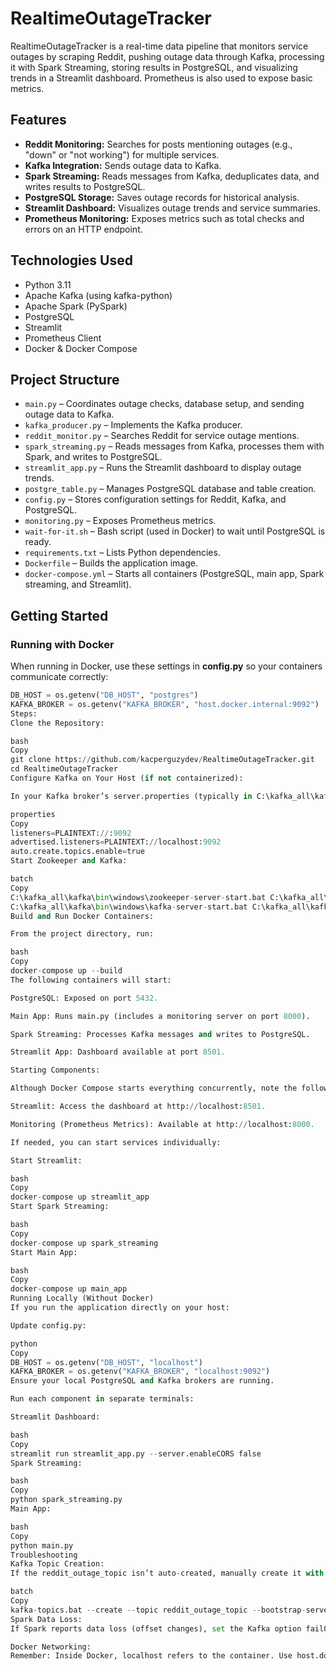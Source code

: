 # RealtimeOutageTracker

RealtimeOutageTracker is a real-time data pipeline that monitors service outages by scraping Reddit, pushing outage data through Kafka, processing it with Spark Streaming, storing results in PostgreSQL, and visualizing trends in a Streamlit dashboard. Prometheus is also used to expose basic metrics.

## Features

- **Reddit Monitoring:** Searches for posts mentioning outages (e.g., "down" or "not working") for multiple services.
- **Kafka Integration:** Sends outage data to Kafka.
- **Spark Streaming:** Reads messages from Kafka, deduplicates data, and writes results to PostgreSQL.
- **PostgreSQL Storage:** Saves outage records for historical analysis.
- **Streamlit Dashboard:** Visualizes outage trends and service summaries.
- **Prometheus Monitoring:** Exposes metrics such as total checks and errors on an HTTP endpoint.

## Technologies Used

- Python 3.11
- Apache Kafka (using kafka-python)
- Apache Spark (PySpark)
- PostgreSQL
- Streamlit
- Prometheus Client
- Docker & Docker Compose

## Project Structure

- `main.py` – Coordinates outage checks, database setup, and sending outage data to Kafka.
- `kafka_producer.py` – Implements the Kafka producer.
- `reddit_monitor.py` – Searches Reddit for service outage mentions.
- `spark_streaming.py` – Reads messages from Kafka, processes them with Spark, and writes to PostgreSQL.
- `streamlit_app.py` – Runs the Streamlit dashboard to display outage trends.
- `postgre_table.py` – Manages PostgreSQL database and table creation.
- `config.py` – Stores configuration settings for Reddit, Kafka, and PostgreSQL.
- `monitoring.py` – Exposes Prometheus metrics.
- `wait-for-it.sh` – Bash script (used in Docker) to wait until PostgreSQL is ready.
- `requirements.txt` – Lists Python dependencies.
- `Dockerfile` – Builds the application image.
- `docker-compose.yml` – Starts all containers (PostgreSQL, main app, Spark streaming, and Streamlit).

## Getting Started

### Running with Docker

When running in Docker, use these settings in **config.py** so your containers communicate correctly:

```python
DB_HOST = os.getenv("DB_HOST", "postgres")
KAFKA_BROKER = os.getenv("KAFKA_BROKER", "host.docker.internal:9092")
Steps:
Clone the Repository:

bash
Copy
git clone https://github.com/kacperguzydev/RealtimeOutageTracker.git
cd RealtimeOutageTracker
Configure Kafka on Your Host (if not containerized):

In your Kafka broker’s server.properties (typically in C:\kafka_all\kafka\config\server.properties), ensure you have:

properties
Copy
listeners=PLAINTEXT://:9092
advertised.listeners=PLAINTEXT://localhost:9092
auto.create.topics.enable=true
Start Zookeeper and Kafka:

batch
Copy
C:\kafka_all\kafka\bin\windows\zookeeper-server-start.bat C:\kafka_all\kafka\config\zookeeper.properties
C:\kafka_all\kafka\bin\windows\kafka-server-start.bat C:\kafka_all\kafka\config\server.properties
Build and Run Docker Containers:

From the project directory, run:

bash
Copy
docker-compose up --build
The following containers will start:

PostgreSQL: Exposed on port 5432.

Main App: Runs main.py (includes a monitoring server on port 8000).

Spark Streaming: Processes Kafka messages and writes to PostgreSQL.

Streamlit App: Dashboard available at port 8501.

Starting Components:

Although Docker Compose starts everything concurrently, note the following startup details:

Streamlit: Access the dashboard at http://localhost:8501.

Monitoring (Prometheus Metrics): Available at http://localhost:8000.

If needed, you can start services individually:

Start Streamlit:

bash
Copy
docker-compose up streamlit_app
Start Spark Streaming:

bash
Copy
docker-compose up spark_streaming
Start Main App:

bash
Copy
docker-compose up main_app
Running Locally (Without Docker)
If you run the application directly on your host:

Update config.py:

python
Copy
DB_HOST = os.getenv("DB_HOST", "localhost")
KAFKA_BROKER = os.getenv("KAFKA_BROKER", "localhost:9092")
Ensure your local PostgreSQL and Kafka brokers are running.

Run each component in separate terminals:

Streamlit Dashboard:

bash
Copy
streamlit run streamlit_app.py --server.enableCORS false
Spark Streaming:

bash
Copy
python spark_streaming.py
Main App:

bash
Copy
python main.py
Troubleshooting
Kafka Topic Creation:
If the reddit_outage_topic isn’t auto-created, manually create it with:

batch
Copy
kafka-topics.bat --create --topic reddit_outage_topic --bootstrap-server localhost:9092 --replication-factor 1 --partitions 1
Spark Data Loss:
If Spark reports data loss (offset changes), set the Kafka option failOnDataLoss to "false" in spark_streaming.py.

Docker Networking:
Remember: Inside Docker, localhost refers to the container. Use host.docker.internal:9092 to connect to your host’s Kafka broker.
